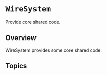 # ``WireSystem``

Provide core shared code.

## Overview

WireSystem provides some core shared code.

## Topics
